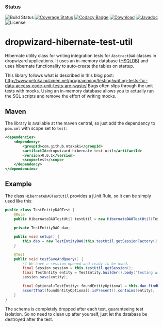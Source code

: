 ### Status
![Build Status](https://codeship.com/projects/676a7c70-1b3f-0134-7817-66ed86225da0/status?branch=master)
[![Coverage Status](https://coveralls.io/repos/github/mtakaki/dropwizard-hibernate-test-util/badge.svg?branch=master)](https://coveralls.io/github/mtakaki/dropwizard-hibernate-test-util?branch=master)
[![Codacy Badge](https://api.codacy.com/project/badge/grade/039da749e34a4c46b297ddf1389d593a)](https://www.codacy.com/app/mitsuotakaki/dropwizard-circuitbreaker)
[![Download](https://maven-badges.herokuapp.com/maven-central/com.github.mtakaki/dropwizard-hibernate-test-util/badge.svg)](https://maven-badges.herokuapp.com/maven-central/com.github.mtakaki/dropwizard-hibernate-test-util)
[![Javadoc](https://javadoc-emblem.rhcloud.com/doc/com.github.mtakaki/dropwizard-hibernate-test-util/badge.svg)](http://www.javadoc.io/doc/com.github.mtakaki/dropwizard-hibernate-test-util)
![License](https://img.shields.io/github/license/mtakaki/dropwizard-hibernate-test-util.svg)

# dropwizard-hibernate-test-util

Hibernate utility class for writing integration tests for `AbstractDAO` classes in dropwizard applications. It uses an in-memory database ([HSQLDB](http://hsqldb.org/)) and uses hibernate functionality to auto-create the tables on startup.

This library follows what is described in this blog post: http://www.petrikainulainen.net/programming/testing/writing-tests-for-data-access-code-unit-tests-are-waste/ Bugs often slips through the unit tests with mocks. Using an in-memory database allows you to actually run the SQL scripts and remove the effort of writing mocks.

 
## Maven

The library is available at the maven central, so just add the dependency to `pom.xml` with scope set to `test`:

```xml
<dependencies>
    <dependency>
        <groupId>com.github.mtakaki</groupId>
        <artifactId>dropwizard-hibernate-test-util</artifactId>
        <version>0.0.1</version>
        <scope>test</scope>
    </dependency>
</dependencies>
```

## Example

The class `HibernateDAOTestUtil` provides a jUnit Rule, so it can be simply used like this:

```java
public class TestEntityDAOTest {
    @Rule
    public HibernateDAOTestUtil testUtil = new HibernateDAOTestUtil(TestEntity.class);
    
    private TestEntityDAO dao;

    public void setup() {
        this.dao = new TestEntityDAO(this.testUtil.getSessionFactory());
    }

    @Test
    public void testSaveAndQuery() {
        // We have a session opened and ready to be used.
        final Session session = this.testUtil.getSession();
        final TestEntity entity = TestEntity.builder().body("testing writing").build();
        session.save(entity);

        final Optional<TestEntity> foundEntityOptional = this.dao.findById(entity.getId());
        assertThat(foundEntityOptional).isPresent().contains(entity);
    }
}
```

The schema is completely dropped after each test, guaranteeing test isolation. So no need to clean up after yourself, just let the database be destroyed after the test.